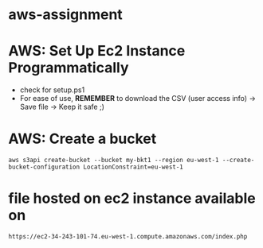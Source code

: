 # aws-assignment

# AWS: Set Up Ec2 Instance Programmatically
- check for setup.ps1 
- For ease of use, **REMEMBER** to download the CSV (user access info) -> Save file -> Keep it safe ;)

# AWS: Create a bucket
`aws s3api create-bucket --bucket my-bkt1 --region eu-west-1 --create-bucket-configuration LocationConstraint=eu-west-1`

# file hosted on ec2 instance available on 
`https://ec2-34-243-101-74.eu-west-1.compute.amazonaws.com/index.php`



    
